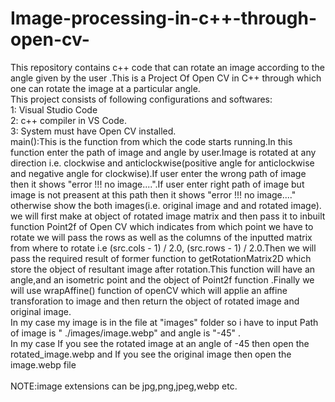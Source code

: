 # Image-processing-in-c++-through-open-cv-
This repository contains c++ code that can rotate an image according to the angle given by the user .This is a Project Of Open CV in C++ through which one can rotate the image at a particular angle.<br/>
This project consists of following configurations and softwares:<br/>
1: Visual Studio Code<br/>
2: c++ compiler in VS Code.<br/>
3: System must have Open CV installed.<br/>
main():This is the function from which the code starts running.In this function  enter the path of image and angle  by user.Image is rotated at any direction i.e. clockwise and anticlockwise(positive angle for anticlockwise and negative angle for clockwise).If user enter the wrong path of image then it shows "error !!! no image....".If user enter right 
path of image but image is not preasent at this path then it shows "error !!! no image...." otherwise show the both images(i.e. original  image and and rotated image).
we will first make at object of rotated image matrix and then pass it to inbuilt function Point2f of Open CV which indicates from which point we have to rotate we will pass the rows as well as the columns of the inputted matrix from where to rotate i.e (src.cols - 1) / 2.0, (src.rows - 1) / 2.0.Then we will pass the required result of former function to getRotationMatrix2D which store the object of resultant image after rotation.This function will have an angle,and an isometric point and the object of Point2f function .Finally we will use wrapAffine() function of openCV which will applie an affine transforation to image and then return the object of rotated image and original image.<br/>
In my case my image is in the file at "images" folder so i have to input Path of  image is " ./images/image.webp" and angle is "-45" .<br/>
In my case If you see the rotated image at an angle of -45 then open the rotated_image.webp and If you see the original image then open the image.webp file <br/>  
NOTE:image extensions can be jpg,png,jpeg,webp etc.
